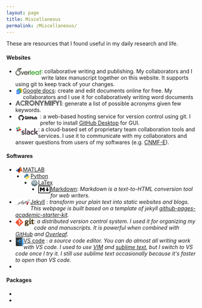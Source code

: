 ```yaml
---
layout: page
title: Miscellaneous
permalink: /Miscellaneous/
---
```

These are resources that I found useful in my daily research and life. 

#### Websites

- [<img style="float: left;" src="/data/imgs/overleaf.png" height="20" />](https://www.overleaf.com/signup?ref=e1a13b4226a3): collaborative writing and publishing. My collaborators and I write latex manuscript together on this website. It supports using git to keep track of your changes. 
- [<img style="float: left;" src="/data/imgs/google_doc.jpeg" height="20" />Google docs](https://www.google.com/docs/about/): create and edit documents online for free. My collaborators and I use it for collaboratively writing word documents  
- [<img style="float: left;" src="/data/imgs/acronymify.jpg" height="16" />](http://acronymify.com/): generate a list of possible acronyms given few keywords. 
- [<img style="float: left;" src="/data/imgs/github.jpg" height="24" />](http://github.com/zhoupc): a web-based hosting service for version control using git. I prefer to install [GitHub Desktop](https://desktop.github.com/) for GUI. 
- [<img style="float: left;" src="/data/imgs/slack.png" height="24" />](http://slack.com/): a cloud-based set of proprietary team collaboration tools and services. I use it to communicate with my collaborators and answer questions from users of my softwares (e.g. [CNMF-E](beat-ica.slack.com)). 

#### Softwares

- [<img style="float: left;" src="/data/imgs/matlab.jpeg" height="20" />MATLAB](https://www.mathworks.com/products/matlab.html) 
- [<img style="float: left;" src="/data/imgs/python.jpeg" height="20" />Python](https://www.python.org/) 
- [<img style="float: left;" src="/data/imgs/tex.png" height="20" />LaTex](https://www.latex-project.org/) 
- [<img style="float: left;" src="/data/imgs/markdown.png" height="20" />Markdown](https://daringfireball.net/projects/markdown/): *Markdown is a text-to-HTML conversion tool for web writers.*
- [<img style="float: left;" src="/data/imgs/jekyll.png" height="20" />Jekyll](https://www.latex-project.org/) : *transform your plain text into static websites and blogs. This webpage is built based on a template of jekyll [github-pages-academic-starter-kit](https://github.com/jabranham/github-pages-academic-starter-kit).*
- [<img style="float: left;" src="/data/imgs/git.png" height="24" />](https://git-scm.com/) : *a distributed version control system. I used it for organizing my code and manuscripts. It is powerful when combined with [GitHub](http://github.com/) and [Overleaf](https://www.overleaf.com/signup?ref=e1a13b4226a3).* 
-  [<img style="float: left;" src="/data/imgs/vscode.png" height="24" />  VS code](https://code.visualstudio.com/) : *a source code editor. You can do almost all writing work with VS code. I used to use [VIM](https://www.vim.org/) and [sublime text](https://www.sublimetext.com/), but I switch to VS code once I try it. I still use sublime text occasionally because it's faster to open than VS code.*
-  

#### Packages


- ​
- ​

